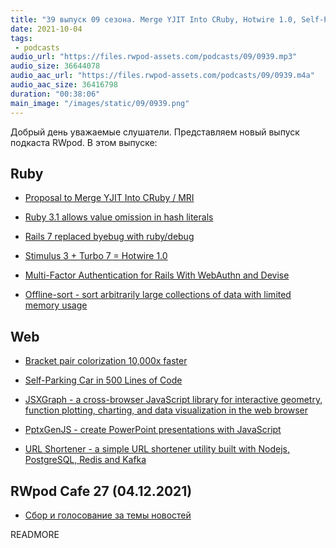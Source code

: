```yaml
---
title: "39 выпуск 09 сезона. Merge YJIT Into CRuby, Hotwire 1.0, Self-Parking Car, Offline-sort, JSXGraph, PptxGenJS и прочее"
date: 2021-10-04
tags:
 - podcasts
audio_url: "https://files.rwpod-assets.com/podcasts/09/0939.mp3"
audio_size: 36644078
audio_aac_url: "https://files.rwpod-assets.com/podcasts/09/0939.m4a"
audio_aac_size: 36416798
duration: "00:38:06"
main_image: "/images/static/09/0939.png"
---
```


Добрый день уважаемые слушатели. Представляем новый выпуск подкаста RWpod. В этом выпуске:

## Ruby

 - [Proposal to Merge YJIT Into CRuby / MRI](https://bugs.ruby-lang.org/issues/18229)
 - [Ruby 3.1 allows value omission in hash literals](https://blog.saeloun.com/2021/09/28/ruby-allow-value-omission-in-hash-literals)
 - [Rails 7 replaced byebug with ruby/debug](https://blog.saeloun.com/2021/09/29/rails-7-ruby-debug-replaces-byebug)
 - [Stimulus 3 + Turbo 7 = Hotwire 1.0](https://world.hey.com/dhh/stimulus-3-turbo-7-hotwire-1-0-9d507133)


 - [Multi-Factor Authentication for Rails With WebAuthn and Devise](https://www.honeybadger.io/blog/multi-factor-2fa-authentication-rails-webauthn-devise/)
 - [Offline-sort - sort arbitrarily large collections of data with limited memory usage](https://github.com/salsify/offline-sort)

## Web

 - [Bracket pair colorization 10,000x faster](https://code.visualstudio.com/blogs/2021/09/29/bracket-pair-colorization)
 - [Self-Parking Car in 500 Lines of Code](https://trekhleb.dev/blog/2021/self-parking-car-evolution/)


 - [JSXGraph - a cross-browser JavaScript library for interactive geometry, function plotting, charting, and data visualization in the web browser](https://jsxgraph.org/wp/index.html)
 - [PptxGenJS - create PowerPoint presentations with JavaScript](https://gitbrent.github.io/PptxGenJS/)
 - [URL Shortener - a simple URL shortener utility built with Nodejs, PostgreSQL, Redis and Kafka](https://github.com/smallcase/smalllinks)

## RWpod Cafe 27 (04.12.2021)

 - [Сбор и голосование за темы новостей](https://github.com/rwpod/cafe-discussions/discussions/12)


READMORE
